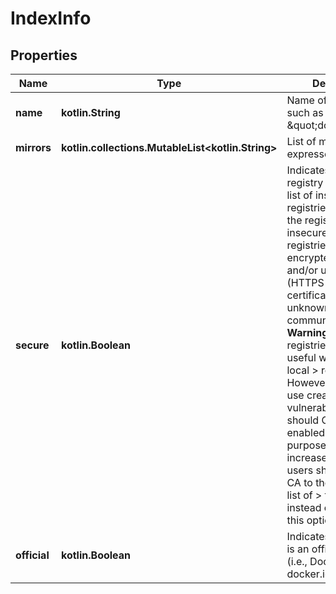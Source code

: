 
# IndexInfo

## Properties
| Name | Type | Description | Notes |
| ------------ | ------------- | ------------- | ------------- |
| **name** | **kotlin.String** | Name of the registry, such as \&quot;docker.io\&quot;.  |  [optional] |
| **mirrors** | **kotlin.collections.MutableList&lt;kotlin.String&gt;** | List of mirrors, expressed as URIs.  |  [optional] |
| **secure** | **kotlin.Boolean** | Indicates if the registry is part of the list of insecure registries.  If &#x60;false&#x60;, the registry is insecure. Insecure registries accept un-encrypted (HTTP) and/or untrusted (HTTPS with certificates from unknown CAs) communication.  &gt; **Warning**: Insecure registries can be useful when running a local &gt; registry. However, because its use creates security vulnerabilities &gt; it should ONLY be enabled for testing purposes. For increased &gt; security, users should add their CA to their system&#39;s list of &gt; trusted CAs instead of enabling this option.  |  [optional] |
| **official** | **kotlin.Boolean** | Indicates whether this is an official registry (i.e., Docker Hub / docker.io)  |  [optional] |



